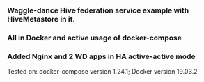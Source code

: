 ### Waggle-dance Hive federation service example with HiveMetastore in it.
### All in Docker and active usage of docker-compose
### Added Nginx and 2 WD apps in HA active-active mode

Tested on: docker-compose version 1.24.1; Docker version 19.03.2
